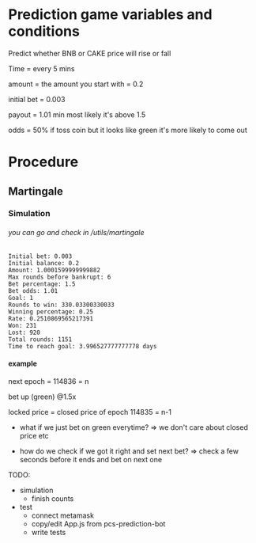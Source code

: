 # Prediction game variables and conditions

Predict whether BNB or CAKE price will rise or fall

Time = every 5 mins

amount = the amount you start with = 0.2

initial bet = 0.003

payout = 1.01 min most likely it's above 1.5

odds = 50% if toss coin but it looks like green it's more likely to come out

# Procedure

## Martingale

### Simulation

###### you can go and check in /utils/martingale

```
Initial bet: 0.003
Initial balance: 0.2
Amount: 1.0001599999999882
Max rounds before bankrupt: 6
Bet percentage: 1.5
Bet odds: 1.01
Goal: 1
Rounds to win: 330.03300330033
Winning percentage: 0.25
Rate: 0.2510869565217391
Won: 231
Lost: 920
Total rounds: 1151
Time to reach goal: 3.996527777777778 days
```

#### example

next epoch = 114836 = n

bet up (green) @1.5x

locked price = closed price of epoch 114835 = n-1

- what if we just bet on green everytime? => we don't care about closed price etc

- how do we check if we got it right and set next bet? => check a few seconds before it ends and bet on next one

TODO:

- simulation
  - finish counts
- test
  - connect metamask
  - copy/edit App.js from pcs-prediction-bot
  - write tests
